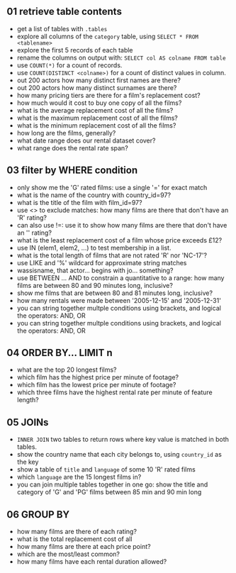## 01 retrieve table contents
- get a list of tables with `.tables`
- explore all columns of the `category` table, using `SELECT * FROM <tablename>`
- explore the first 5 records of each table
- rename the columns on output with: `SELECT col AS colname FROM table`
- use `COUNT(*)` for a count of records. 
- use `COUNT(DISTINCT <colname>)` for a count of distinct values in column.
- out 200 actors how many distinct first names are there?
- out 200 actors how many distinct surnames are there?
- how many pricing tiers are there for a film's replacement cost?
- how much would it cost to buy one copy of all the films?
- what is the average replacement cost of all the films?
- what is the maximum replacement cost of all the films?
- what is the minimum replacement cost of all the films?
- how long are the films, generally?
- what date range does our rental dataset cover?
- what range does the rental rate span?
## 03 filter by WHERE condition
- only show me the 'G' rated films: use a single '=' for exact match
- what is the name of the country with country_id=97?
- what is the title of the film with film_id=97?
- use <> to exclude matches: how many films are there that don't have an 'R' rating?
- can also use !=: use it to show how many films are there that don't have an '' rating?
- what is the least replacement cost of a film whose price exceeds £12?
- use IN (elem1, elem2, ...) to test membership in a list.
- what is the total length of films that are not rated 'R' nor 'NC-17'?
- use LIKE  and '%' wildcard for approximate string matches
- wassisname, that actor... begins with jo... something?
- use BETWEEN ... AND to constrain a quantitative to a range: how many films are between 80 and 90 minutes long, inclusive?
- show me films that are between 80 and 81 minutes long, inclusive?
- how many rentals were made between '2005-12-15' and '2005-12-31'
- you can string together multple conditions using brackets, and logical the operators: AND, OR
- you can string together multple conditions using brackets, and logical the operators: AND, OR
## 04 ORDER BY... LIMIT n
- what are the top 20 longest films?
- which film has the highest price per minute of footage?
- which film has the lowest price per minute of footage?
- which three films have the highest rental rate per minute of feature length?

## 05 JOINs
- `INNER JOIN` two tables to return rows where key value is matched in both tables.
- show the country name that each city belongs to, using `country_id` as the key
- show a table of `title` and `language` of some 10 'R' rated films 
- which `language` are the 15 longest films in?
- you can join multiple tables together in one go: show the title and category of 'G' and 'PG' films between 85 min and 90 min long

## 06 GROUP BY
- how many films are there of each rating?
- what is the total replacement cost of all 
- how many films are there at each price point? 
- which are the most/least common?
- how many films have each rental duration allowed?
